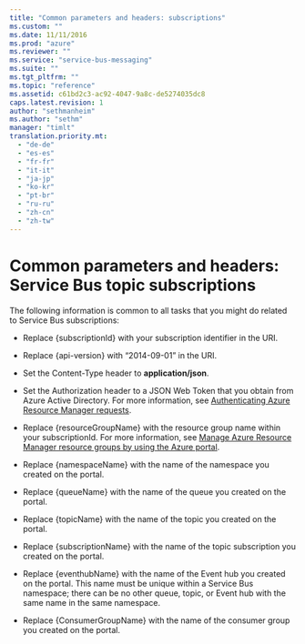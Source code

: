 ```yaml
---
title: "Common parameters and headers: subscriptions"
ms.custom: ""
ms.date: 11/11/2016
ms.prod: "azure"
ms.reviewer: ""
ms.service: "service-bus-messaging"
ms.suite: ""
ms.tgt_pltfrm: ""
ms.topic: "reference"
ms.assetid: c61bd2c3-ac92-4047-9a8c-de5274035dc8
caps.latest.revision: 1
author: "sethmanheim"
ms.author: "sethm"
manager: "timlt"
translation.priority.mt: 
  - "de-de"
  - "es-es"
  - "fr-fr"
  - "it-it"
  - "ja-jp"
  - "ko-kr"
  - "pt-br"
  - "ru-ru"
  - "zh-cn"
  - "zh-tw"
---
```


# Common parameters and headers: Service Bus topic subscriptions
  
 The following information is common to all tasks that you might do related to Service Bus subscriptions:  
  
-   Replace {subscriptionId} with your subscription identifier in the URI.  
  
-   Replace {api-version} with “2014-09-01” in the URI.  
  
-   Set the Content-Type header to **application/json**.  
  
-   Set the Authorization header to a JSON Web Token that you obtain from Azure Active Directory. For more information, see [Authenticating Azure Resource Manager requests](/rest/api/resources).  
  
-   Replace {resourceGroupName} with the resource group name within your subscriptionId. For more information, see [Manage Azure Resource Manager resource groups by using the Azure portal](/azure/azure-resource-manager/manage-resource-groups-portal).  
  
-   Replace {namespaceName} with the name of the namespace you created on the portal.  
  
-   Replace {queueName} with the name of the queue you created on the portal.  
  
-   Replace {topicName} with the name of the topic you created on the portal.  
  
-   Replace {subscriptionName} with the name of the topic subscription you created on the portal.  
  
-   Replace {eventhubName} with the name of the Event hub you created on the portal. This name must be unique within a Service Bus namespace; there can be no other queue, topic, or Event hub with the same name in the same namespace.  
  
-   Replace {ConsumerGroupName} with the name of the consumer group you created on the portal.  
